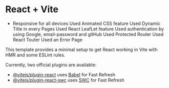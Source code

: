 # React + Vite

- Responsive for all devices
Used Animated CSS feature
Used Dynamic Title in every Pages
Used React LeafLet feature
Used authentication by using Google, email-password and gitHub
Used Protected Router
Used React Touter
Used an Error Page


This template provides a minimal setup to get React working in Vite with HMR and some ESLint rules.

Currently, two official plugins are available:

- [@vitejs/plugin-react](https://github.com/vitejs/vite-plugin-react/blob/main/packages/plugin-react/README.md) uses [Babel](https://babeljs.io/) for Fast Refresh
- [@vitejs/plugin-react-swc](https://github.com/vitejs/vite-plugin-react-swc) uses [SWC](https://swc.rs/) for Fast Refresh


